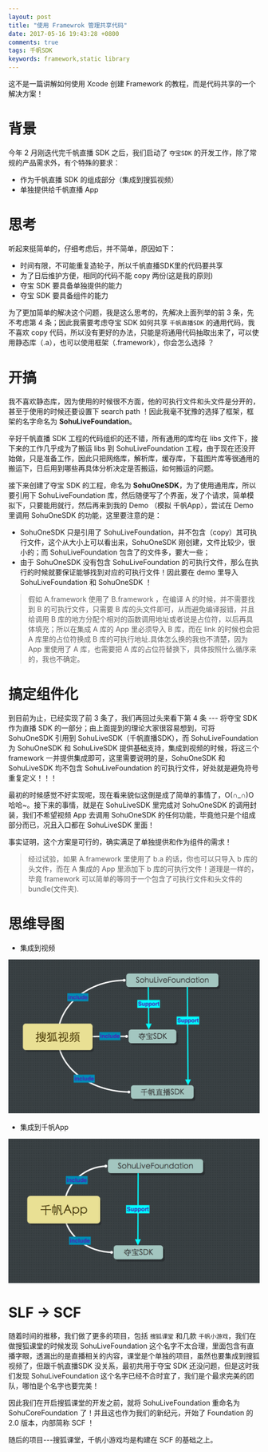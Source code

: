 ```yaml
---
layout: post
title: "使用 Framewrok 管理共享代码"
date: 2017-05-16 19:43:28 +0800
comments: true
tags: 千帆SDK
keywords: framework,static library
---
```


这不是一篇讲解如何使用 Xcode 创建 Framework 的教程，而是代码共享的一个解决方案！

# 背景

今年 2 月刚迭代完千帆直播 SDK 之后，我们启动了 `夺宝SDK` 的开发工作，除了常规的产品需求外，有个特殊的要求：

- 作为千帆直播 SDK 的组成部分（集成到搜狐视频）
- 单独提供给千帆直播 App

# 思考

听起来挺简单的，仔细考虑后，并不简单，原因如下：

- 时间有限，不可能重复造轮子，所以千帆直播SDK里的代码要共享
- 为了日后维护方便，相同的代码不能 copy 两份(这是我的原则)
- 夺宝 SDK 要具备单独提供的能力
- 夺宝 SDK 要具备组件的能力

为了更加简单的解决这个问题，我是这么思考的，先解决上面列举的前 3 条，先不考虑第 4 条；因此我需要考虑夺宝 SDK 如何共享 `千帆直播SDK` 的通用代码，我不喜欢 copy 代码，所以没有更好的办法，只能是将通用代码抽取出来了，可以使用静态库（.a），也可以使用框架（.framework），你会怎么选择 ？

# 开搞

我不喜欢静态库，因为使用的时候很不方面，他的可执行文件和头文件是分开的，甚至于使用的时候还要设置下 search path ！因此我毫不犹豫的选择了框架，框架的名字命名为 **SohuLiveFoundation**。

辛好千帆直播 SDK 工程的代码组织的还不错，所有通用的库均在 libs 文件下，接下来的工作几乎成为了搬运 libs 到 SohuLiveFoundation 工程，由于现在还没开始做，只是准备工作，因此只把网络库，解析库，缓存库，下载图片库等很通用的搬运下，日后用到哪些再具体分析决定是否搬运，如何搬运的问题。

接下来创建了夺宝 SDK 的工程，命名为 **SohuOneSDK**，为了使用通用库，所以要引用下 SohuLiveFoundation 库，然后随便写了个界面，发了个请求，简单模拟下，只要能用就行，然后再来到我的 Demo （模拟 千帆App），尝试在 Demo 里调用 SohuOneSDK 的功能，这里要注意的是：

- SohuOneSDK 只是引用了 SohuLiveFoundation，并不包含（copy）其可执行文件，这个从大小上可以看出来，SohuOneSDK 刚创建，文件比较少，很小的；而 SohuLiveFoundation 包含了的文件多，要大一些；
- 由于 SohuOneSDK 没有包含 SohuLiveFoundation 的可执行文件，那么在执行的时候就要保证能够找到对应的可执行文件！因此要在 demo 里导入 SohuLiveFoundation 和 SohuOneSDK ！

> 假如 A.framework 使用了 B.framework ，在编译 A 的时候，并不需要找到 B 的可执行文件，只需要 B 库的头文件即可，从而避免编译报错，并且给调用 B 库的地方分配个相对的函数调用地址或者说是占位符，以后再具体填充；所以在集成 A 库的 App 里必须导入 B 库，而在 link 的时候也会把 A 库里的占位符换成 B 库的可执行地址.具体怎么换的我也不清楚，因为 App 里使用了 A 库，也需要把 A 库的占位符替换下，具体按照什么循序来的，我也不确定。

# 搞定组件化

到目前为止，已经实现了前 3 条了，我们再回过头来看下第 4 条 --- 将夺宝 SDK 作为直播 SDK 的一部分；由上面提到的理论大家很容易想到，可将 SohuOneSDK 引用到 SohuLiveSDK（千帆直播SDK），而 SohuLiveFoundation 为 SohuOneSDK 和 SohuLiveSDK 提供基础支持，集成到视频的时候，将这三个 framework 一并提供集成即可，这里需要说明的是，SohuOneSDK 和 SohuLiveSDK 均不包含 SohuLiveFoundation 的可执行文件，好处就是避免符号重复定义！！！ 

最初的时候感觉不好实现呢，现在看来貌似这倒是成了简单的事情了，O(∩_∩)O哈哈~。接下来的事情，就是在 SohuLiveSDK 里完成对 SohuOneSDK 的调用封装，我们不希望视频 App 去调用 SohuOneSDK 的任何功能，毕竟他只是个组成部分而已，况且入口都在 SohuLiveSDK 里面！
 
事实证明，这个方案是可行的，确实满足了单独提供和作为组件的需求！

> 经过试验，如果 A.framework 里使用了 b.a 的话，你也可以只导入 b 库的头文件，而在 A 集成的 App 里添加下 b 库的可执行文件！道理是一样的，毕竟 framework 可以简单的等同于一个包含了可执行文件和头文件的 bundle(文件夹).

# 思维导图

- 集成到视频

![](/images/201705/01.png)

- 集成到千帆App

![](/images/201705/02.png)

# SLF -> SCF

随着时间的推移，我们做了更多的项目，包括 `搜狐课堂` 和几款 `千帆小游戏`，我们在做搜狐课堂的时候发现 SohuLiveFoundation 这个名字不太合理，里面包含有直播字眼，透漏出的是直播相关的内容，课堂是个单独的项目，虽然也要集成到搜狐视频了，但跟千帆直播SDK 没关系，最初共用于夺宝 SDK 还没问题，但是这时我们发现 SohuLiveFoundation 这个名字已经不合时宜了，我们是个最求完美的团队，哪怕是个名字也要完美！

因此我们在开启搜狐课堂的开发之前，就将 SohuLiveFoundation 重命名为 SohuCoreFoundation 了！并且这也作为我们的新纪元，开始了 Foundation 的 2.0 版本，内部简称 SCF ！

随后的项目---搜狐课堂，千帆小游戏均是构建在 SCF 的基础之上。

